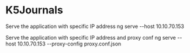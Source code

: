 # K5Journals

Serve the application with specific IP address
ng serve --host 10.10.70.153

Serve the application with specific IP address and proxy conf
ng serve --host 10.10.70.153 --proxy-config proxy.conf.json
